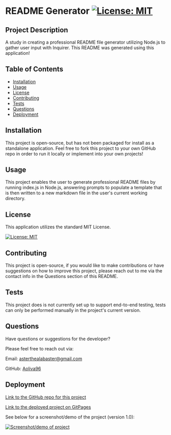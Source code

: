 # README Generator [![License: MIT](https://img.shields.io/badge/License-MIT-yellow.svg)](https://opensource.org/licenses/MIT)

## Project Description

A study in creating a professional README file generator utilizing Node.js to gather user input with Inquirer. This README was generated using this application!

## Table of Contents

- [Installation](#installation)
- [Usage](#usage)
- [License](#license)
- [Contributing](#contributing)
- [Tests](#tests)
- [Questions](#questions)
- [Deployment](#deployment)

## Installation

This project is open-source, but has not been packaged for install as a standalone application. Feel free to fork this project to your own GitHub repo in order to run it locally or implement into your own projects!

## Usage

This project enables the user to generate professional README files by running index.js in Node.js, answering prompts to populate a template that is then written to a new markdown file in the user's current working directory.

## License

This application utilizes the standard MIT License.

[![License: MIT](https://img.shields.io/badge/License-MIT-yellow.svg)](https://opensource.org/licenses/MIT)

## Contributing

This project is open-source, if you would like to make contributions or have suggestions on how to improve this project, please reach out to me via the contact info in the Questions section of this README.

## Tests

This project does is not currently set up to support end-to-end testing, tests can only be performed manually in the project's current version.

## Questions

Have questions or suggestions for the developer?

Please feel free to reach out via:

Email: [asterthealabaster@gmail.com](asterthealabaster@gmail.com)

GitHub: [Aoliva96](https://github.com/Aoliva96)

## Deployment

[Link to the GitHub repo for this project](https://github.com/Aoliva96/readme-generator)

[Link to the deployed project on GitPages](N/A)

See below for a screenshot/demo of the project (version 1.0):

[![Screenshot/demo of project]()](assets/media/project-demo.png)
